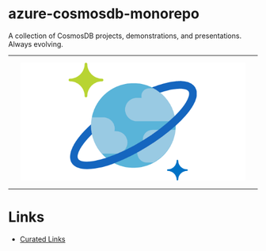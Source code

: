 # azure-cosmosdb-monorepo

A collection of CosmosDB projects, demonstrations, and presentations.  Always evolving.

---

<p align="center">
    <img src="presentations/img/cosmos-db.png" width="90%">
</p>

---

# Links

- [Curated Links](docs/curated_links.md)
